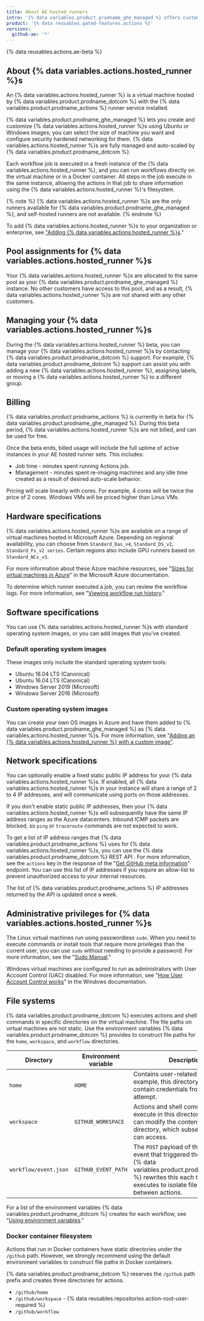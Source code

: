 ```yaml
---
title: About AE hosted runners
intro: '{% data variables.product.prodname_ghe_managed %} offers customizable and security hardened hosted virtual machines to run {% data variables.product.prodname_actions %} workflows. You can select the hardware, bring your own machine image, and enable an IP address for networking with your {% data variables.actions.hosted_runner %}.'
product: '{% data reusables.gated-features.actions %}'
versions:
  github-ae: '*'
---
```





{% data reusables.actions.ae-beta %}

## About {% data variables.actions.hosted_runner %}s

An {% data variables.actions.hosted_runner %} is a virtual machine hosted by {% data variables.product.prodname_dotcom %} with the {% data variables.product.prodname_actions %} runner service installed. 

{% data variables.product.prodname_ghe_managed %} lets you create and customize {% data variables.actions.hosted_runner %}s using Ubuntu or Windows images; you can select the size of machine you want and configure security hardened networking for them. {% data variables.actions.hosted_runner %}s are fully managed and auto-scaled by {% data variables.product.prodname_dotcom %}.

Each workflow job is executed in a fresh instance of the {% data variables.actions.hosted_runner %}, and you can run workflows directly on the virtual machine or in a Docker container. All steps in the job execute in the same instance, allowing the actions in that job to share information using the {% data variables.actions.hosted_runner %}'s filesystem.

{% note %}
{% data variables.actions.hosted_runner %}s are the only runners available for {% data variables.product.prodname_ghe_managed %}, and self-hosted runners are not available.
{% endnote %}

To add {% data variables.actions.hosted_runner %}s to your organization or enterprise, see ["Adding {% data variables.actions.hosted_runner %}s](/actions/using-github-hosted-runners/adding-ae-hosted-runners)."

## Pool assignments for {% data variables.actions.hosted_runner %}s

Your {% data variables.actions.hosted_runner %}s are allocated to the same pool as your {% data variables.product.prodname_ghe_managed %} instance. No other customers have access to this pool, and as a result, {% data variables.actions.hosted_runner %}s are not shared with any other customers.

## Managing your {% data variables.actions.hosted_runner %}s

During the {% data variables.actions.hosted_runner %} beta, you can manage your {% data variables.actions.hosted_runner %}s by contacting {% data variables.product.prodname_dotcom %} support. For example, {% data variables.product.prodname_dotcom %} support can assist you with adding a new {% data variables.actions.hosted_runner %}, assigning labels, or moving a {% data variables.actions.hosted_runner %} to a different group.

## Billing

{% data variables.product.prodname_actions %} is currently in beta for {% data variables.product.prodname_ghe_managed %}. During this beta period, {% data variables.actions.hosted_runner %}s are not billed, and can be used for free.

Once the beta ends, billed usage will include the full uptime of active instances in your AE hosted runner sets. This includes:
- Job time - minutes spent running Actions job.
- Management - minutes spent re-imaging machines and any idle time created as a result of desired auto-scale behavior.

Pricing will scale linearly with cores. For example, 4 cores will be twice the price of 2 cores. Windows VMs will be priced higher than Linux VMs.

## Hardware specifications

{% data variables.actions.hosted_runner %}s are available on a range of virtual machines hosted in Microsoft Azure. Depending on regional availability, you can choose from `Standard_Das_v4`, `Standard_DS_v2`, `Standard_Fs_v2 series`. Certain regions also include GPU runners based on `Standard_NCs_v3`.

For more information about these Azure machine resources, see "[Sizes for virtual machines in Azure](https://docs.microsoft.com/en-gb/azure/virtual-machines/sizes)" in the Microsoft Azure documentation.

To determine which runner executed a job, you can review the workflow logs. For more information, see "[Viewing workflow run history](/actions/managing-workflow-runs/viewing-workflow-run-history)."

## Software specifications

You can use {% data variables.actions.hosted_runner %}s with standard operating system images, or you can add images that you've created.

### Default operating system images

These images only include the standard operating system tools:

- Ubuntu 18.04 LTS (Canonical)
- Ubuntu 16.04 LTS (Canonical)
- Windows Server 2019 (Microsoft)
- Windows Server 2016 (Microsoft)

### Custom operating system images

You can create your own OS images in Azure and have them added to {% data variables.product.prodname_ghe_managed %} as {% data variables.actions.hosted_runner %}s. For more information, see "[Adding an {% data variables.actions.hosted_runner %} with a custom image"](/actions/using-github-hosted-runners/adding-ae-hosted-runners#adding-an-ae-hosted-runner-with-a-custom-image).

## Network specifications

You can optionally enable a fixed static public IP address for your {% data variables.actions.hosted_runner %}s. If enabled, all {% data variables.actions.hosted_runner %}s in your instance will share a range of 2 to 4 IP addresses, and will communicate using ports on those addresses.

If you don't enable static public IP addresses, then your {% data variables.actions.hosted_runner %}s will subsequently have the same IP address ranges as the Azure datacenters. Inbound ICMP packets are blocked, so `ping` or `traceroute` commands are not expected to work.

To get a list of IP address ranges that {% data variables.product.prodname_actions %} uses for {% data variables.actions.hosted_runner %}s, you can use the {% data variables.product.prodname_dotcom %} REST API . For more information, see the `actions` key in the response of the "[Get GitHub meta information](/rest/reference/meta#get-github-meta-information)" endpoint. You can use this list of IP addresses if you require an allow-list to prevent unauthorized access to your internal resources.

The list of {% data variables.product.prodname_actions %} IP addresses returned by the API is updated once a week.

## Administrative privileges for {% data variables.actions.hosted_runner %}s

The Linux virtual machines run using passwordless `sudo`. When you need to execute commands or install tools that require more privileges than the current user, you can use `sudo` without needing to provide a password. For more information, see the "[Sudo Manual](https://www.sudo.ws/man/1.8.27/sudo.man.html)."

Windows virtual machines are configured to run as administrators with User Account Control (UAC) disabled. For more information, see "[How User Account Control works](https://docs.microsoft.com/windows/security/identity-protection/user-account-control/how-user-account-control-works)" in the Windows documentation.

## File systems

{% data variables.product.prodname_dotcom %} executes actions and shell commands in specific directories on the virtual machine. The file paths on virtual machines are not static. Use the environment variables {% data variables.product.prodname_dotcom %} provides to construct file paths for the `home`, `workspace`, and `workflow` directories.

| Directory | Environment variable | Description |
|-----------|----------------------|-------------|
| `home` | `HOME` | Contains user-related data. For example, this directory could contain credentials from a login attempt. |
| `workspace` | `GITHUB_WORKSPACE` | Actions and shell commands execute in this directory. An action can modify the contents of this directory, which subsequent actions can access. |
| `workflow/event.json` | `GITHUB_EVENT_PATH` | The `POST` payload of the webhook event that triggered the workflow. {% data variables.product.prodname_dotcom %} rewrites this each time an action executes to isolate file content between actions.

For a list of the environment variables {% data variables.product.prodname_dotcom %} creates for each workflow, see "[Using environment variables](/github/automating-your-workflow-with-github-actions/using-environment-variables)."

### Docker container filesystem

Actions that run in Docker containers have static directories under the `/github` path. However, we strongly recommend using the default environment variables to construct file paths in Docker containers.

{% data variables.product.prodname_dotcom %} reserves the `/github` path prefix and creates three directories for actions.

- `/github/home`
- `/github/workspace` - {% data reusables.repositories.action-root-user-required %}
- `/github/workflow`

